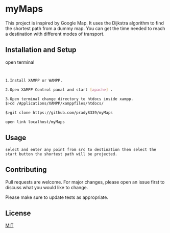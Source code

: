 # myMaps

This project is inspired by Google Map. It uses the Dijkstra algorithm to find the shortest path from a dummy map. You can get the time needed to reach a destination with different modes of transport.

## Installation and Setup

open terminal

```bash


1.Install XAMPP or WAMPP.

2.Open XAMPP Control panal and start [apache] .

3.Open terminal change directory to htdocs inside xampp.
$>cd /Applications/XAMPP/xamppfiles/htdocs/

$>git clone https://github.com/prady8339/myMaps

open link localhost/myMaps

```

## Usage

```
select and enter any point from src to destination then select the start button the shortest path will be projected.

```

## Contributing

Pull requests are welcome. For major changes, please open an issue first
to discuss what you would like to change.

Please make sure to update tests as appropriate.

## License

[MIT](https://choosealicense.com/licenses/mit/)

    
